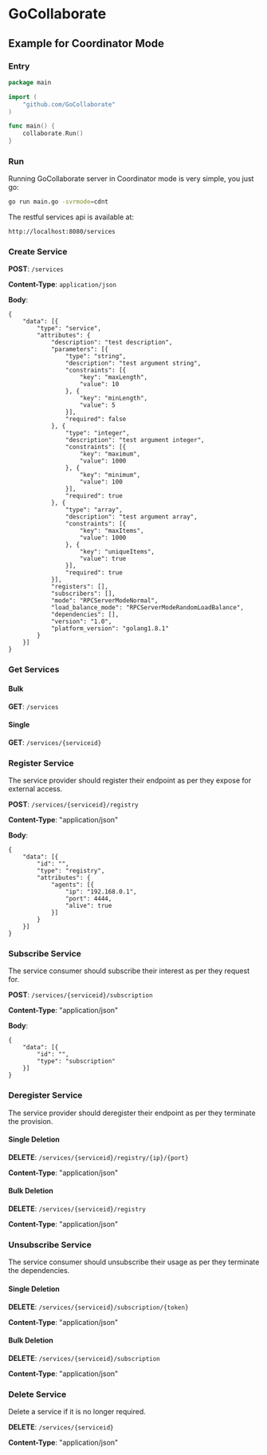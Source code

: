 # GoCollaborate
## Example for Coordinator Mode
### Entry
```go
package main

import (
	"github.com/GoCollaborate"
)

func main() {
	collaborate.Run()
}

```
### Run
Running GoCollaborate server in Coordinator mode is very simple, you just go:
```sh
go run main.go -svrmode=cdnt
```
The restful services api is available at: 
```
http://localhost:8080/services
```
### Create Service
**POST**: `/services`

**Content-Type**: `application/json`

**Body**:
```
{
	"data": [{
		"type": "service",
		"attributes": {
			"description": "test description",
			"parameters": [{
				"type": "string",
				"description": "test argument string",
				"constraints": [{
					"key": "maxLength",
					"value": 10
				}, {
					"key": "minLength",
					"value": 5
				}],
				"required": false
			}, {
				"type": "integer",
				"description": "test argument integer",
				"constraints": [{
					"key": "maximum",
					"value": 1000
				}, {
					"key": "minimum",
					"value": 100
				}],
				"required": true
			}, {
				"type": "array",
				"description": "test argument array",
				"constraints": [{
					"key": "maxItems",
					"value": 1000
				}, {
					"key": "uniqueItems",
					"value": true
				}],
				"required": true
			}],
			"registers": [],
			"subscribers": [],
			"mode": "RPCServerModeNormal",
			"load_balance_mode": "RPCServerModeRandomLoadBalance",
			"dependencies": [],
			"version": "1.0",
			"platform_version": "golang1.8.1"
		}
	}]
}
```

### Get Services
#### Bulk
**GET**: `/services`
#### Single
**GET**: `/services/{serviceid}`

### Register Service
The service provider should register their endpoint as per they expose for external access.

**POST**: `/services/{serviceid}/registry`

**Content-Type**: "application/json"

**Body**:
```
{
	"data": [{
		"id": "",
		"type": "registry",
		"attributes": {
			"agents": [{
				"ip": "192.168.0.1",
				"port": 4444,
				"alive": true
			}]
		}
	}]
}
```

### Subscribe Service
The service consumer should subscribe their interest as per they request for.

**POST**: `/services/{serviceid}/subscription`

**Content-Type**: "application/json"

**Body**:
```
{
	"data": [{
		"id": "",
		"type": "subscription"
	}]
}
```

### Deregister Service
The service provider should deregister their endpoint as per they terminate the provision.

#### Single Deletion
**DELETE**: `/services/{serviceid}/registry/{ip}/{port}`

**Content-Type**: "application/json"

#### Bulk Deletion
**DELETE**: `/services/{serviceid}/registry`

**Content-Type**: "application/json"

### Unsubscribe Service
The service consumer should unsubscribe their usage as per they terminate the dependencies.

#### Single Deletion
**DELETE**: `/services/{serviceid}/subscription/{token}`

**Content-Type**: "application/json"

#### Bulk Deletion
**DELETE**: `/services/{serviceid}/subscription`

**Content-Type**: "application/json"

### Delete Service
Delete a service if it is no longer required.

**DELETE**: `/services/{serviceid}`

**Content-Type**: "application/json"
